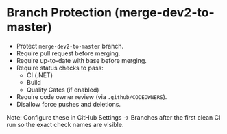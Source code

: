 # Branch Protection (merge-dev2-to-master)

- Protect `merge-dev2-to-master` branch.
- Require pull request before merging.
- Require up-to-date with base before merging.
- Require status checks to pass:
  - CI (.NET)
  - Build
  - Quality Gates (if enabled)
- Require code owner review (via `.github/CODEOWNERS`).
- Disallow force pushes and deletions.

Note: Configure these in GitHub Settings → Branches after the first clean CI run so the exact check names are visible.
